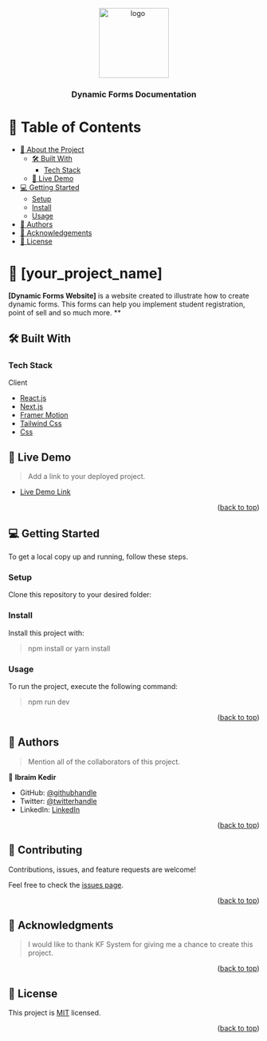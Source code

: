 <a name="readme-top"></a>

<div align="center">
  <img src="https://avatars2.githubusercontent.com/u/46362478?v=4" alt="logo" width="140"  height="auto" />
  <br/>

  <h3><b>Dynamic Forms Documentation</b></h3>

</div>

<!-- TABLE OF CONTENTS -->

# 📗 Table of Contents

- [📖 About the Project](#about-project)
  - [🛠 Built With](#built-with)
    - [Tech Stack](#tech-stack)
  - [🚀 Live Demo](#live-demo)
- [💻 Getting Started](#getting-started)
  - [Setup](#setup)
  - [Install](#install)
  - [Usage](#usage)
- [👥 Authors](#authors)
- [🙏 Acknowledgements](#acknowledgements)
- [📝 License](#license)

<!-- PROJECT DESCRIPTION -->

# 📖 [your_project_name] <a name="about-project"></a>

**[Dynamic Forms Website]** is a website created to illustrate how to create dynamic forms. This forms can help you implement student registration, point of sell and so much more. **

## 🛠 Built With <a name="built-with"></a>

### Tech Stack <a name="tech-stack"></a>

  <summary>Client</summary>
  <ul>
    <li><a href="https://reactjs.org/">React.js</a></li>
    <li><a href="https://nextjs.org/">Next.js</a></li>
    <li><a href="https://www.framer.com/motion/">Framer Motion</a></li>
    <li><a href="https://tailwindcss.com/">Tailwind Css</a></li>
    <li><a href="https://www.w3schools.com/css/">Css</a></li>
  </ul>

<!-- LIVE DEMO -->

## 🚀 Live Demo <a name="live-demo"></a>

> Add a link to your deployed project.

- [Live Demo Link](https://dynamic-form-output.vercel.app/)

<p align="right">(<a href="#readme-top">back to top</a>)</p>

<!-- GETTING STARTED -->

## 💻 Getting Started <a name="getting-started"></a>

To get a local copy up and running, follow these steps.

### Setup

Clone this repository to your desired folder:

### Install

Install this project with:

> npm install or yarn install

### Usage

To run the project, execute the following command:

> npm run dev

<p align="right">(<a href="#readme-top">back to top</a>)</p>

<!-- AUTHORS -->

## 👥 Authors <a name="authors"></a>

> Mention all of the collaborators of this project.

👤 **Ibraim Kedir**

- GitHub: [@githubhandle](https://github.com/ibranista)
- Twitter: [@twitterhandle](https://twitter.com/ibranista9)
- LinkedIn: [LinkedIn](https://www.linkedin.com/in/ibraheem88)

<p align="right">(<a href="#readme-top">back to top</a>)</p>


<!-- CONTRIBUTING -->

## 🤝 Contributing <a name="contributing"></a>

Contributions, issues, and feature requests are welcome!

Feel free to check the [issues page](../../issues/).

<p align="right">(<a href="#readme-top">back to top</a>)</p>

<!-- ACKNOWLEDGEMENTS -->

## 🙏 Acknowledgments <a name="acknowledgements"></a>

> I would like to thank KF System for giving me a chance to create this project.

<p align="right">(<a href="#readme-top">back to top</a>)</p>


<!-- LICENSE -->

## 📝 License <a name="license"></a>

This project is [MIT](./LICENSE) licensed.

<p align="right">(<a href="#readme-top">back to top</a>)</p>